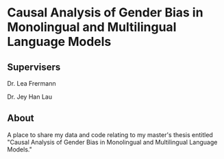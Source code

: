 # Causal Analysis of Gender Bias in Monolingual and Multilingual Language Models

## Supervisers
Dr. Lea Frermann

Dr. Jey Han Lau

## About

A place to share my data and code relating to my master's thesis entitled "Causal Analysis of Gender Bias in Monolingual and Multilingual Language Models."

